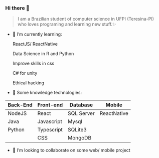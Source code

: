 ### Hi there 👋

<blockquote>
I am a Brazilian student of computer science in UFPI (Teresina-PI) who loves programing and learning new stuff.✨ 
</blockquote>

- 🌱 I’m currently learning:
<ul> ReactJS/ ReactNative </ul>
<ul> Data Science in R and Python </ul>
<ul> Improve skills in css </ul>
<ul> C# for unity</ul>
<ul> Ethical hacking</ul>

- 🔭 Some knowledge technologies:

| Back-End  | Front-end  | Database | Mobile  |
|---|---|---|---|
| NodeJS  | React | SQL Server | ReactNative |
| Java | Javascript | Mysql | |
| Python | Typescript | SQLite3 | |
|  | CSS  |  MongoDB | |

- 👯 I’m looking to collaborate on some web/ mobile project



<!--
**MrPinabutter/MrPinabutter** is a ✨ _special_ repository because its `README.md` (this file) appears on your GitHub profile.

Here are some ideas to get you started:

 on ...
 ...
- 🤔 I’m looking for help with ...
- 💬 Ask me about ...
- 📫 How to reach me: ...
- 😄 Pronouns: ...
- ⚡ Fun fact: ...
-->

